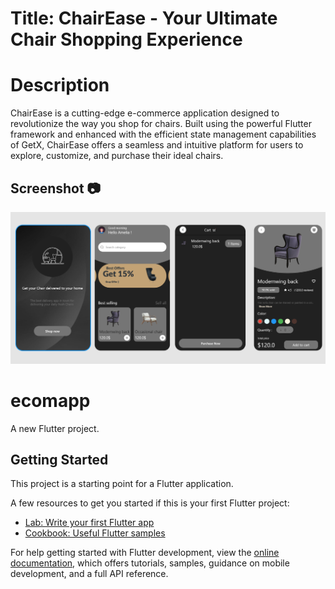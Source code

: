 # Title: ChairEase - Your Ultimate Chair Shopping Experience

# Description
ChairEase is a cutting-edge e-commerce application designed to revolutionize the way you shop for chairs. Built using the powerful Flutter framework and enhanced with the efficient state management capabilities of GetX, ChairEase offers a seamless and intuitive platform for users to explore, customize, and purchase their ideal chairs.

## Screenshot 📷
<img src="dig.PNG" width=1000px/>  

# ecomapp

A new Flutter project.

## Getting Started

This project is a starting point for a Flutter application.

A few resources to get you started if this is your first Flutter project:

- [Lab: Write your first Flutter app](https://docs.flutter.dev/get-started/codelab)
- [Cookbook: Useful Flutter samples](https://docs.flutter.dev/cookbook)

For help getting started with Flutter development, view the
[online documentation](https://docs.flutter.dev/), which offers tutorials,
samples, guidance on mobile development, and a full API reference.
